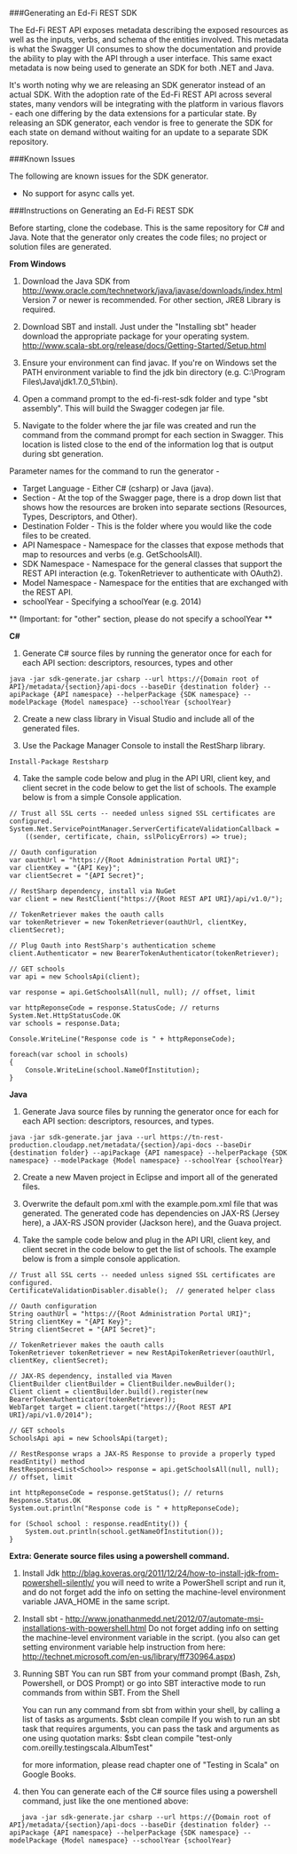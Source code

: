 ###Generating an Ed-Fi REST SDK

The Ed-Fi REST API exposes metadata describing the exposed resources as well as the inputs, verbs, and schema of the entities involved. This metadata is what the Swagger UI consumes to show the documentation and provide the ability to play with the API through a user interface. This same exact metadata is now being used to generate an SDK for both .NET and Java.

It's worth noting why we are releasing an SDK generator instead of an actual SDK. With the adoption rate of the Ed-Fi REST API across several states, many vendors will be integrating with the platform in various flavors - each one differing by the data extensions for a particular state. By releasing an SDK generator, each vendor is free to generate the SDK for each state on demand without waiting for an update to a separate SDK repository.

###Known Issues

The following are known issues for the SDK generator.

* No support for async calls yet.

###Instructions on Generating an Ed-Fi REST SDK

Before starting, clone the codebase. This is the same repository for C# and Java. Note that the generator only creates the code files; no project or solution files are generated.

**From Windows**

1) Download the Java SDK from http://www.oracle.com/technetwork/java/javase/downloads/index.html Version 7 or newer is recommended. For other section, JRE8 Library is required.

2) Download SBT and install. Just under the "Installing sbt" header download the appropriate package for your operating system. http://www.scala-sbt.org/release/docs/Getting-Started/Setup.html

3) Ensure your environment can find javac. If you're on Windows set the PATH environment variable to find the jdk bin directory (e.g. C:\Program Files\Java\jdk1.7.0_51\bin).

4) Open a command prompt to the ed-fi-rest-sdk folder and type "sbt assembly". This will build the Swagger codegen jar file.

5) Navigate to the folder where the jar file was created and run the command from the command prompt for each section in Swagger. This location is listed close to the end of the information log that is output during sbt generation.

Parameter names for the command to run the generator -

* Target Language - Either C# (csharp) or Java (java).
* Section  - At the top of the Swagger page, there is a drop down list that shows how the resources are broken into separate sections (Resources, Types, Descriptors, and Other).
* Destination Folder - This is the folder where you would like the code files to be created.
* API Namespace - Namespace for the classes that expose methods that map to resources and verbs (e.g. GetSchoolsAll).
* SDK Namespace - Namespace for the general classes that support the REST API interaction (e.g. TokenRetriever to authenticate with OAuth2).
* Model Namespace - Namespace for the entities that are exchanged with the REST API.
* schoolYear - Specifying a schoolYear (e.g. 2014)

** (Important: for "other" section, please do not specify a schoolYear **

**C#**

1) Generate C# source files by running the generator once for each for each API section: descriptors, resources, types and other
  
```
java -jar sdk-generate.jar csharp --url https://{Domain root of API}/metadata/{section}/api-docs --baseDir {destination folder} --apiPackage {API namespace} --helperPackage {SDK namespace} --modelPackage {Model namespace} --schoolYear {schoolYear}
```

2) Create a new class library in Visual Studio and include all of the generated files.

3) Use the Package Manager Console to install the RestSharp library.

```
Install-Package Restsharp
```

4) Take the sample code below and plug in the API URI, client key, and client secret in the code below to get the list of schools. The example below is from a simple Console application.

```
// Trust all SSL certs -- needed unless signed SSL certificates are configured.
System.Net.ServicePointManager.ServerCertificateValidationCallback =
    ((sender, certificate, chain, sslPolicyErrors) => true);

// Oauth configuration
var oauthUrl = "https://{Root Administration Portal URI}";
var clientKey = "{API Key}";
var clientSecret = "{API Secret}";

// RestSharp dependency, install via NuGet
var client = new RestClient("https://{Root REST API URI}/api/v1.0/");

// TokenRetriever makes the oauth calls
var tokenRetriever = new TokenRetriever(oauthUrl, clientKey, clientSecret);

// Plug Oauth into RestSharp's authentication scheme
client.Authenticator = new BearerTokenAuthenticator(tokenRetriever);

// GET schools
var api = new SchoolsApi(client);

var response = api.GetSchoolsAll(null, null); // offset, limit

var httpReponseCode = response.StatusCode; // returns System.Net.HttpStatusCode.OK
var schools = response.Data;

Console.WriteLine("Response code is " + httpReponseCode);

foreach(var school in schools)
{
    Console.WriteLine(school.NameOfInstitution);
}
```

**Java**

1) Generate Java source files by running the generator once for each for each API section: descriptors, resources, and types.

```
java -jar sdk-generate.jar java --url https://tn-rest-production.cloudapp.net/metadata/{section}/api-docs --baseDir {destination folder} --apiPackage {API namespace} --helperPackage {SDK namespace} --modelPackage {Model namespace} --schoolYear {schoolYear}
```

2) Create a new Maven project in Eclipse and import all of the generated files.

3) Overwrite the default pom.xml with the example.pom.xml file that was generated. The generated code has dependencies on JAX-RS (Jersey here), a JAX-RS JSON provider (Jackson here), and the Guava project.

4) Take the sample code below and plug in the API URI, client key, and client secret in the code below to get the list of schools. The example below is from a simple console application.

```
// Trust all SSL certs -- needed unless signed SSL certificates are configured.
CertificateValidationDisabler.disable();  // generated helper class

// Oauth configuration
String oauthUrl = "https://{Root Administration Portal URI}";
String clientKey = "{API Key}";
String clientSecret = "{API Secret}";

// TokenRetriever makes the oauth calls
TokenRetriever tokenRetriever = new RestApiTokenRetriever(oauthUrl, clientKey, clientSecret);

// JAX-RS dependency, installed via Maven
ClientBuilder clientBuilder = ClientBuilder.newBuilder();
Client client = clientBuilder.build().register(new BearerTokenAuthenticator(tokenRetriever));
WebTarget target = client.target("https://{Root REST API URI}/api/v1.0/2014");

// GET schools
SchoolsApi api = new SchoolsApi(target);

// RestResponse wraps a JAX-RS Response to provide a properly typed readEntity() method
RestResponse<List<School>> response = api.getSchoolsAll(null, null); // offset, limit

int httpReponseCode = response.getStatus(); // returns Response.Status.OK
System.out.println("Response code is " + httpReponseCode);

for (School school : response.readEntity()) {
    System.out.println(school.getNameOfInstitution());
}

```

**Extra: Generate source files using a powershell command.**

1. Install Jdk  http://blag.koveras.org/2011/12/24/how-to-install-jdk-from-powershell-silently/
	you will need to write a PowerShell script and run it, and do not forget add the info on setting the 
	machine-level environment variable JAVA_HOME in the same script.
	
2. Install sbt - http://www.jonathanmedd.net/2012/07/automate-msi-installations-with-powershell.html
   Do not forget adding info on setting the machine-level environment variable in the script. (you also
   can get setting environment variable help instruction from here:  http://technet.microsoft.com/en-us/library/ff730964.aspx)
   
3. Running SBT
	You can run SBT from your command prompt (Bash, Zsh, Powershell, or DOS Prompt) or go into SBT interactive mode to run commands from within SBT.
	From the Shell

	You can run any command from sbt from within your shell, by calling a list of tasks as arguments.
	$sbt clean compile
	If you wish to run an sbt task that requires arguments, you can pass the task and arguments as one using quotation marks:
	$sbt clean compile "test-only com.oreilly.testingscala.AlbumTest"
	
	for more information, please read chapter one of "Testing in Scala" on Google Books.

4. then You can generate each of the C# source files using a powershell command, just like the one mentioned above:
```
   java -jar sdk-generate.jar csharp --url https://{Domain root of API}/metadata/{section}/api-docs --baseDir {destination folder} --apiPackage {API namespace} --helperPackage {SDK namespace} --modelPackage {Model namespace} --schoolYear {schoolYear}
```


